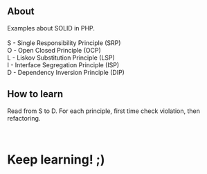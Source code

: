 ## About
Examples about SOLID in PHP. <br><br>
S - Single Responsibility Principle (SRP) <br>
O - Open Closed Principle (OCP) <br>
L - Liskov Substitution Principle (LSP) <br>
I - Interface Segregation Principle (ISP) <br>
D - Dependency Inversion Principle (DIP) <br>

## How to learn

Read from S to D. For each principle, first time check violation, then refactoring.

<br>

# Keep learning! ;)
